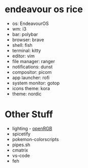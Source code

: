 # **endeavour os rice**

- os: EndeavourOS
- wm: i3
- bar: polybar
- browser: brave
- shell: fish
- terminal: kitty
- editor: vim
- file manager: ranger
- notifications: dunst
- compositor: picom
- app launcher: rofi
- system monitor: gotop 
- icons theme: kora
- theme: nordic

# **Other Stuff**

- lighting - [openRGB](https://aur.archlinux.org/packages/openrgb)
- spicetify
- pokemon-colorscripts
- pipes.sh
- cmatrix
- vs-code
- feh   
